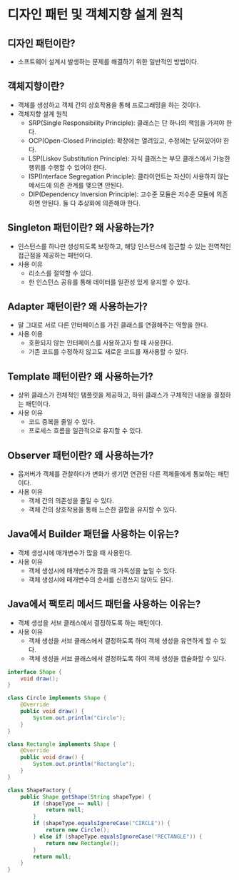 # 디자인 패턴 및 객체지향 설계 원칙
## 디자인 패턴이란?
- 소프트웨어 설계시 발생하는 문제를 해결하기 위한 일반적인 방법이다.

## 객체지향이란?
- 객체를 생성하고 객체 간의 상호작용을 통해 프로그래밍을 하는 것이다.
- 객체지향 설계 원칙
  - SRP(Single Responsibility Principle): 클래스는 단 하나의 책임을 가져야 한다.
  - OCP(Open-Closed Principle): 확장에는 열려있고, 수정에는 닫혀있어야 한다.
  - LSP(Liskov Substitution Principle): 자식 클래스는 부모 클래스에서 가능한 행위를 수행할 수 있어야 한다.
  - ISP(Interface Segregation Principle): 클라이언트는 자신이 사용하지 않는 메서드에 의존 관계를 맺으면 안된다.
  - DIP(Dependency Inversion Principle): 고수준 모듈은 저수준 모듈에 의존하면 안된다. 둘 다 추상화에 의존해야 한다.

## Singleton 패턴이란? 왜 사용하는가?
- 인스턴스를 하나만 생성되도록 보장하고, 해당 인스턴스에 접근할 수 있는 전역적인 접근점을 제공하는 패턴이다.
- 사용 이유
  - 리소스를 절약할 수 있다.
  - 한 인스턴스 공유를 통해 데이터를 일관성 있게 유지할 수 있다.
## Adapter 패턴이란? 왜 사용하는가?
- 말 그대로 서로 다른 안터페이스를 가진 클래스를 연결해주는 역할을 한다.
- 사용 이용
  - 호환되지 않는 인터페이스를 사용하고자 할 때 사용한다.
  - 기존 코드를 수정하지 않고도 새로운 코드를 재사용할 수 있다.
## Template 패턴이란? 왜 사용하는가?
- 상위 클래스가 전체적인 탬플릿을 제공하고, 하위 클래스가 구체적인 내용을 결정하는 패턴이다.
- 사용 이유
  - 코드 중복을 줄일 수 있다.
  - 프로세스 흐름을 일관적으로 유지할 수 있다.
## Observer 패턴이란? 왜 사용하는가?
- 옵저버가 객체를 관찰하다가 변화가 생기면 연관된 다른 객체들에게 통보하는 패턴이다.
- 사용 이유
  - 객체 간의 의존성을 줄일 수 있다.
  - 객체 간의 상호작용을 통해 느슨한 결합을 유지할 수 있다.
## Java에서 Builder 패턴을 사용하는 이유는?
- 객체 생성시에 매개변수가 많을 때 사용한다.
- 사용 이유
  - 객체 생성시에 매개변수가 많을 때 가독성을 높일 수 있다.
  - 객체 생성시에 매개변수의 순서를 신경쓰지 않아도 된다.
## Java에서 팩토리 메서드 패턴을 사용하는 이유는?
- 객체 생성을 서브 클래스에서 결정하도록 하는 패턴이다.
- 사용 이유
  - 객체 생성을 서브 클래스에서 결정하도록 하여 객체 생성을 유연하게 할 수 있다.
  - 객체 생성을 서브 클래스에서 결정하도록 하여 객체 생성을 캡슐화할 수 있다.
```java
interface Shape {
    void draw();
}

class Circle implements Shape {
    @Override
    public void draw() {
        System.out.println("Circle");
    }
}

class Rectangle implements Shape {
    @Override
    public void draw() {
        System.out.println("Rectangle");
    }
}

class ShapeFactory {
    public Shape getShape(String shapeType) {
        if (shapeType == null) {
            return null;
        }
        if (shapeType.equalsIgnoreCase("CIRCLE")) {
            return new Circle();
        } else if (shapeType.equalsIgnoreCase("RECTANGLE")) {
            return new Rectangle();
        }
        return null;
    }
}
```
